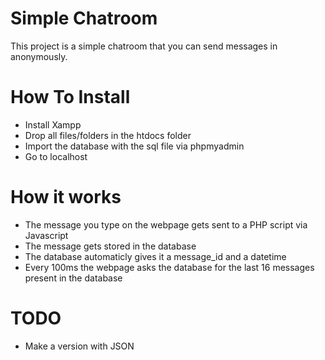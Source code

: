 # Simple Chatroom
This project is a simple chatroom that you can send messages in anonymously.

# How To Install
- Install Xampp
- Drop all files/folders in the htdocs folder
- Import the database with the sql file via phpmyadmin
- Go to localhost

# How it works
- The message you type on the webpage gets sent to a PHP script via Javascript
- The message gets stored in the database
- The database automaticly gives it a message_id and a datetime
- Every 100ms the webpage asks the database for the last 16 messages present in the database

# TODO
- Make a version with JSON
